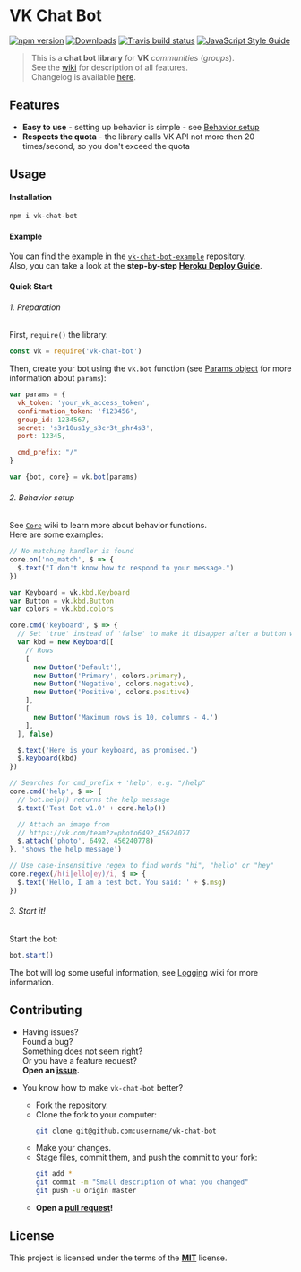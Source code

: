 # VK Chat Bot
[![npm version](https://img.shields.io/npm/v/vk-chat-bot.svg?style=flat-square)](https://www.npmjs.com/package/vk-chat-bot)
[![Downloads](https://img.shields.io/npm/dt/vk-chat-bot.svg?style=flat-square)](https://www.npmjs.com/package/vk-chat-bot)
[![Travis build status](https://img.shields.io/travis/u32i64/vk-chat-bot/master.svg?style=flat-square&logo=travis)](https://travis-ci.org/u32i64/vk-chat-bot)
[![JavaScript Style Guide](https://img.shields.io/badge/code_style-standard-brightgreen.svg?style=flat-square)](https://standardjs.com)    

> This is a **chat bot library** for **VK** *communities* (*groups*).    
> See the [wiki](https://github.com/u32i64/vk-chat-bot/wiki) for description of all features.    
> Changelog is available [here](https://github.com/u32i64/vk-chat-bot/blob/master/CHANGELOG.md).

## Features
- **Easy to use** - setting up behavior is simple - see [Behavior setup](#2-behavior-setup)
- **Respects the quota** - the library calls VK API not more then 20 times/second, so you don't exceed the quota

## Usage
#### Installation
```bash
npm i vk-chat-bot
```

#### Example
You can find the example in the [`vk-chat-bot-example`](https://github.com/u32i64/vk-chat-bot-example) repository.    
Also, you can take a look at the **step-by-step [Heroku Deploy Guide](https://github.com/u32i64/vk-chat-bot/wiki/Heroku-Deploy-Guide)**.

#### Quick Start
###### 1. Preparation
First, `require()` the library:
```js
const vk = require('vk-chat-bot')
```

Then, create your bot using the `vk.bot` function (see [Params object](https://github.com/u32i64/vk-chat-bot/wiki/Main#params-object) for more information about `params`):
```js
var params = {
  vk_token: 'your_vk_access_token',
  confirmation_token: 'f123456',
  group_id: 1234567,
  secret: 's3r10us1y_s3cr3t_phr4s3',
  port: 12345,

  cmd_prefix: "/"
}

var {bot, core} = vk.bot(params)
```

###### 2. Behavior setup

See [`Core`](https://github.com/u32i64/vk-chat-bot/wiki/Core) wiki to learn more about behavior functions.   
Here are some examples:
```js
// No matching handler is found
core.on('no_match', $ => {
  $.text("I don't know how to respond to your message.")
})
```
```js
var Keyboard = vk.kbd.Keyboard
var Button = vk.kbd.Button
var colors = vk.kbd.colors

core.cmd('keyboard', $ => {
  // Set 'true' instead of 'false' to make it disapper after a button was pressed
  var kbd = new Keyboard([
    // Rows
    [
      new Button('Default'),
      new Button('Primary', colors.primary),
      new Button('Negative', colors.negative),
      new Button('Positive', colors.positive)
    ],
    [
      new Button('Maximum rows is 10, columns - 4.')
    ],
  ], false)

  $.text('Here is your keyboard, as promised.')
  $.keyboard(kbd)
})
```
```js
// Searches for cmd_prefix + 'help', e.g. "/help"
core.cmd('help', $ => {
  // bot.help() returns the help message
  $.text('Test Bot v1.0' + core.help())

  // Attach an image from
  // https://vk.com/team?z=photo6492_45624077
  $.attach('photo', 6492, 456240778)
}, 'shows the help message')
```
```js
// Use case-insensitive regex to find words "hi", "hello" or "hey"
core.regex(/h(i|ello|ey)/i, $ => {
  $.text('Hello, I am a test bot. You said: ' + $.msg)
})
```

###### 3. Start it!
Start the bot:

```js
bot.start()
```

The bot will log some useful information, see [Logging](https://github.com/u32i64/vk-chat-bot/wiki/Logging) wiki for more information.

## Contributing
- Having issues?    
  Found a bug?    
  Something does not seem right?    
  Or you have a feature request?    
  **Open an [issue](https://github.com/u32i64/vk-chat-bot/issues).**

- You know how to make `vk-chat-bot` better?
  - Fork the repository.
  - Clone the fork to your computer:
    ```bash
    git clone git@github.com:username/vk-chat-bot
    ```
  - Make your changes.
  - Stage files, commit them, and push the commit to your fork:
    ```bash
    git add *
    git commit -m "Small description of what you changed"
    git push -u origin master
    ```
  - **Open a [pull request](https://github.com/u32i64/vk-chat-bot/pulls)!**

## License
This project is licensed under the terms of the **[MIT](https://github.com/u32i64/vk-chat-bot/blob/master/LICENSE)** license.
